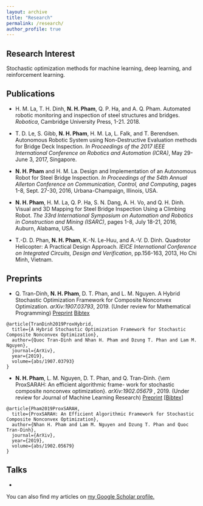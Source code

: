 ```yaml
---
layout: archive
title: "Research"
permalink: /research/
author_profile: true
---
```


<script>
     function showhide(id) {
        var e = document.getElementById(id);
        e.style.display = (e.style.display == 'block') ? 'none' : 'block';
     }  
</script>

## Research Interest

Stochastic optimization methods for machine learning, deep learning, and reinforcement learning.

## Publications

- H. M. La, T. H. Dinh, **N. H. Pham**, Q. P. Ha, and A. Q. Pham. Automated robotic monitoring and inspection of steel structures and bridges. *Robotica*, Cambridge University Press, 1-21. 2018.

- T. D. Le, S. Gibb, **N. H. Pham**, H. M. La, L. Falk, and T.  Berendsen. Autonomous Robotic System using Non-Destructive Evaluation methods for Bridge Deck Inspection. *In Proceedings of the 2017 IEEE International Conference on Robotics and Automation (ICRA)*, May 29-June 3, 2017, Singapore.

- **N. H. Pham** and H. M. La. Design and Implementation of an Autonomous Robot for Steel Bridge Inspection. *In Proceedings of the 54th Annual Allerton Conference on Communication, Control, and Computing*, pages 1-8, Sept. 27-30, 2016, Urbana-Champaign, Illinois, USA.

- **N. H. Pham**, H. M. La, Q. P. Ha, S. N. Dang, A. H. Vo, and Q. H. Dinh. Visual and 3D Mapping for Steel Bridge Inspection Using a Climbing Robot. *The 33rd International Symposium on Automation and Robotics in Construction and Mining (ISARC)*, pages 1-8, July 18-21, 2016, Auburn, Alabama, USA.

- T.-D. D. Phan, **N. H. Pham**, K.-N. Le-Huu, and A.-V. D. Dinh. Quadrotor Helicopter: A Practical Design Approach. *IEICE International Conference on Integrated Circuits, Design and Verification*, pp.156-163, 2013, Ho Chi Minh, Vietnam.

## Preprints

- Q. Tran-Dinh, **N. H. Pham**, D. T. Phan, and L. M. Nguyen. A Hybrid Stochastic Optimization Framework for Composite Nonconvex Optimization. *arXiv:1907.03793*, 2019. (Under review for Mathematical Programming) <a href="https://arxiv.org/pdf/1907.03793" target="_blank">Preprint</a> <a href="javascript:showhide('cite_ProxHybrid_block')"> Bibtex </a>
    <div id="cite_ProxHybrid_block" style="display:none;">
<pre><code class="tex bibtex">@article{TranDinh2019ProxHybrid,
  title={A Hybrid Stochastic Optimization Framework for Stochastic Composite Nonconvex Optimization},
  author={Quoc Tran-Dinh and Nhan H. Pham and Dzung T. Phan and Lam M. Nguyen},
  journal={ArXiv},
  year={2019},
  volume={abs/1907.03793}
}</code></pre></div>

- **N. H. Pham**, L. M. Nguyen, D. T. Phan, and Q. Tran-Dinh. {\em ProxSARAH: An efficient algorithmic frame- work for stochastic composite nonconvex optimization}. *arXiv:1902.05679* , 2019. (Under review for Journal of Machine Learning Research) <a href="https://arxiv.org/pdf/1902.05679" target="_blank">Preprint</a> <a href="javascript:showhide('cite_ProxSARAH_block')"> [Bibtex] </a>
    <div id="cite_ProxSARAH_block" style="display:none;">
<pre><code class="tex bibtex">@article{Pham2019ProxSARAH,
  title={ProxSARAH: An Efficient Algorithmic Framework for Stochastic Composite Nonconvex Optimization},
  author={Nhan H. Pham and Lam M. Nguyen and Dzung T. Phan and Quoc Tran-Dinh},
  journal={ArXiv},
  year={2019},
  volume={abs/1902.05679}
}</code></pre></div>

## Talks

- 

You can also find my articles on <u><a href="{{author.googlescholar}}">my Google Scholar profile</a>.</u>

